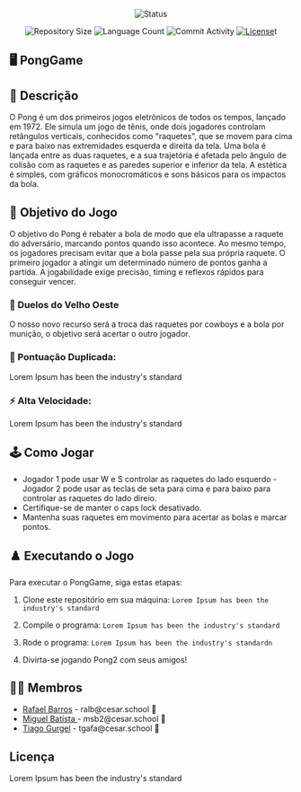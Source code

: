 <p align="center">
  <img
    src="https://img.shields.io/badge/Status-Em%20desenvolvimento-green?style=flat-square"
    alt="Status"
  />
</p>

<p align="center">
  <img
    src="https://img.shields.io/github/repo-size/Sofia-Saraiva/Semester3-CESAR-School?style=flat"
    alt="Repository Size"
  />
  <img
    src="https://img.shields.io/github/languages/count/Sofia-Saraiva/Semester3-CESAR-School?style=flat&logo=python"
    alt="Language Count"
  />
  <img 
    src="https://img.shields.io/github/commit-activity/t/Sofia-Saraiva/Semester3-CESAR-School?style=flat&logo=github"
    alt="Commit Activity"
  />
  <a href="LICENSE.md"
    ><img
      src="https://img.shields.io/github/license/Sofia-Saraiva/Semester3-CESAR-School"
      alt="License"
  /></a>t
</p>

## 🖥️ PongGame

## 📄 Descrição

O Pong é um dos primeiros jogos eletrônicos de todos os tempos, lançado em 1972. Ele simula um jogo de tênis, onde dois jogadores controlam retângulos verticais, conhecidos como "raquetes", que se movem para cima e para baixo nas extremidades esquerda e direita da tela. Uma bola é lançada entre as duas raquetes, e a sua trajetória é afetada pelo ângulo de colisão com as raquetes e as paredes superior e inferior da tela. A estética é simples, com gráficos monocromáticos e sons básicos para os impactos da bola.

## 🎲 Objetivo do Jogo

O objetivo do Pong é rebater a bola de modo que ela ultrapasse a raquete do adversário, marcando pontos quando isso acontece. Ao mesmo tempo, os jogadores precisam evitar que a bola passe pela sua própria raquete. O primeiro jogador a atingir um determinado número de pontos ganha a partida. A jogabilidade exige precisão, timing e reflexos rápidos para conseguir vencer.

### 🤠 Duelos do Velho Oeste
O nosso novo recurso será a troca das raquetes por cowboys e a bola por munição, o objetivo será acertar o outro jogador.


### 👾 Pontuação Duplicada:
Lorem Ipsum has been the industry's standard

### ⚡️ Alta Velocidade:
Lorem Ipsum has been the industry's standard

## 🕹️ Como Jogar

- Jogador 1 pode usar W e S controlar as raquetes do lado esquerdo
 -Jogador 2 pode usar as teclas de seta para cima e para baixo para controlar as raquetes do lado direio.
- Certifique-se de manter o caps lock desativado.
- Mantenha suas raquetes em movimento para acertar as bolas e marcar pontos.

## ♟️ Executando o Jogo

Para executar o PongGame, siga estas etapas:

1. Clone este repositório em sua máquina:
   `Lorem Ipsum has been the industry's standard`

3. Compile o programa:
   `Lorem Ipsum has been the industry's standard`

4. Rode o programa:
   `Lorem Ipsum has been the industry's standardn`

5. Divirta-se jogando Pong2 com seus amigos!

## 👩‍💻 Membros

<ul>
  <li>
    <a href="https://github.com/raf7525">Rafael Barros</a> -
    ralb@cesar.school 📩
  </li>
  <li>
    <a href="https://github.com/MigueldsBatista">Miguel Batista </a> -
    msb2@cesar.school 📩
  </li>
  <li>
    <a href="https://github.com/ticogafa">Tiago Gurgel</a> -
    tgafa@cesar.school 📩
  </li>
</ul>


## Licença

Lorem Ipsum has been the industry's standard
